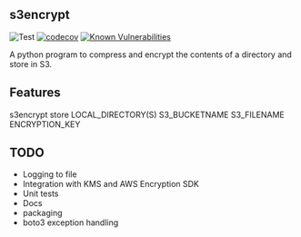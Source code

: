s3encrypt
-----------

![Test](https://github.com/tkeech1/s3encrypt/workflows/Test/badge.svg)
[![codecov](https://codecov.io/gh/tkeech1/s3encrypt/branch/master/graph/badge.svg)](https://codecov.io/gh/tkeech1/s3encrypt)
[![Known Vulnerabilities](https://snyk.io/test/github/tkeech1/s3encrypt/badge.svg?targetFile=requirements.txt)](https://snyk.io/test/github/tkeech1/s3encrypt?targetFile=requirements.txt)

A python program to compress and encrypt the contents of a directory and store in S3.

Features
--------

s3encrypt store LOCAL_DIRECTORY(S) S3_BUCKETNAME S3_FILENAME ENCRYPTION_KEY

TODO
----

* Logging to file
* Integration with KMS and AWS Encryption SDK
* Unit tests
* Docs
* packaging
* boto3 exception handling